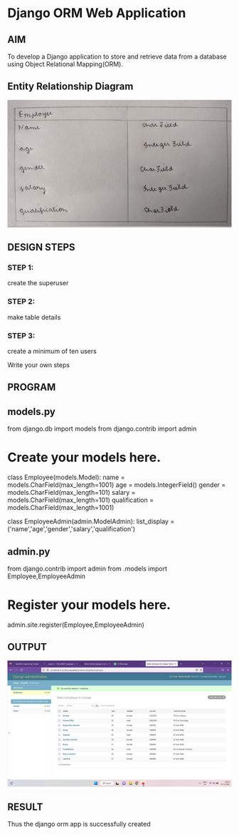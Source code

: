 # Django ORM Web Application

## AIM
To develop a Django application to store and retrieve data from a database using Object Relational Mapping(ORM).

## Entity Relationship Diagram
![](Table.png)

## DESIGN STEPS

### STEP 1: 
create the superuser 

### STEP 2:
make table details

### STEP 3:
create a minimum of ten users

Write your own steps

## PROGRAM
## models.py
from django.db import models
from django.contrib import admin
# Create your models here.
class Employee(models.Model):
    name = models.CharField(max_length=1001)
    age = models.IntegerField()
    gender = models.CharField(max_length=101)
    salary = models.CharField(max_length=101)
    qualification = models.CharField(max_length=1001)

class EmployeeAdmin(admin.ModelAdmin):
    list_display = ('name','age','gender','salary','qualification')
## admin.py
from django.contrib import admin
from .models import Employee,EmployeeAdmin
# Register your models here.

admin.site.register(Employee,EmployeeAdmin)
## OUTPUT
![](django.png)
## RESULT
Thus the django orm app is successfully created
